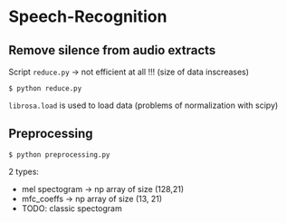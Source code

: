 # Speech-Recognition

## Remove silence from audio extracts

Script `reduce.py` -> not efficient at all !!! (size of data inscreases)

	$ python reduce.py

`librosa.load` is used to load data (problems of normalization with scipy)

## Preprocessing

	$ python preprocessing.py

2 types:
+ mel spectogram -> np array of size (128,21)
+ mfc_coeffs -> np array of size (13, 21)
+ TODO: classic spectogram
